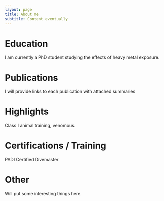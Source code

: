 ```yaml
---
layout: page
title: About me
subtitle: Content eventually
---
```


# Education

I am currently a PhD student studying the effects of heavy metal exposure.

# Publications

I will provide links to each publication with attached summaries

# Highlights

Class I animal training, venomous.

# Certifications / Training

PADI Certified Divemaster

# Other

Will put some interesting things here.
